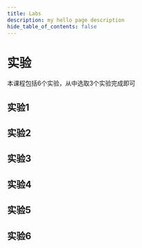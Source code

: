 ```yaml
---
title: Labs
description: my hello page description
hide_table_of_contents: false
---
```


# 实验

本课程包括6个实验，从中选取3个实验完成即可

## 实验1

## 实验2

## 实验3

## 实验4

## 实验5

## 实验6
